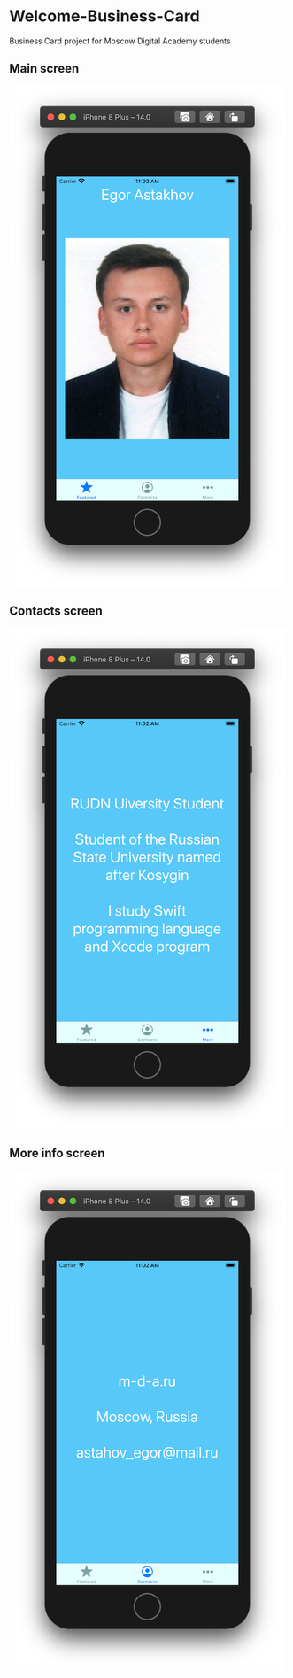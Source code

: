 # Welcome-Business-Card

Business Card project for Moscow Digital Academy students

## Main screen

![Screenshot 1](https://raw.githubusercontent.com/Simimi-dot/Welcome-Business-Card/main/Welcome/Screenshots/Screenshot1.png)

## Contacts screen

![Screenshot 2](https://raw.githubusercontent.com/Simimi-dot/Welcome-Business-Card/main/Welcome/Screenshots/Screenshot2.png)

## More info screen

![Screenshot 3](https://raw.githubusercontent.com/Simimi-dot/Welcome-Business-Card/main/Welcome/Screenshots/Screenshot3.png)
 
